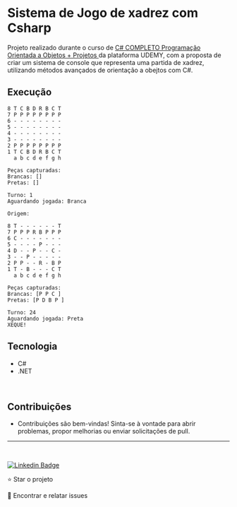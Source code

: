 # Sistema de Jogo de xadrez com Csharp

Projeto realizado durante o curso de <a href="https://www.udemy.com/course/programacao-orientada-a-objetos-csharp/learn/lecture/6604188#overview">C# COMPLETO Programação Orientada a Objetos + Projetos
</a> da plataforma UDEMY, com a proposta de criar um sistema de console que representa uma partida de xadrez, utilizando métodos avançados de orientação a obejtos com C#.

## Execução
```
8 T C B D R B C T
7 P P P P P P P P
6 - - - - - - - -
5 - - - - - - - -
4 - - - - - - - -
3 - - - - - - - -
2 P P P P P P P P
1 T C B D R B C T
  a b c d e f g h

Peças capturadas:
Brancas: []
Pretas: []

Turno: 1
Aguardando jogada: Branca

Origem:
```
```
8 T - - - - - - T
7 P P P R B P P P
6 C - - - - - - -
5 - - - - P - - -
4 D - - P - - C -
3 - - P - - - - -
2 P P - - R - B P
1 T - B - - - C T
  a b c d e f g h

Peças capturadas:
Brancas: [P P C ]
Pretas: [P D B P ]

Turno: 24
Aguardando jogada: Preta
XEQUE!
```

## Tecnologia
* C#
* .NET
<br>

## Contribuições
* Contribuições são bem-vindas! Sinta-se à vontade para abrir problemas, propor melhorias ou enviar solicitações de pull.
<hr>

<br>


[![Linkedin Badge](https://img.shields.io/badge/-JeanCarlo-blue?style=flat-square&logo=Linkedin&logoColor=white&link=https://www.linkedin.com/in/jeancarlotorre619b/)](https://www.linkedin.com/in/jeancarlotorre619b/)

⭐️ Star o projeto

🐛 Encontrar e relatar issues